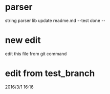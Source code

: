 # parser
string parser lib
update readme.md
--test done --

# new edit
edit this file from git command

# edit from test_branch
2016/3/1 16:16